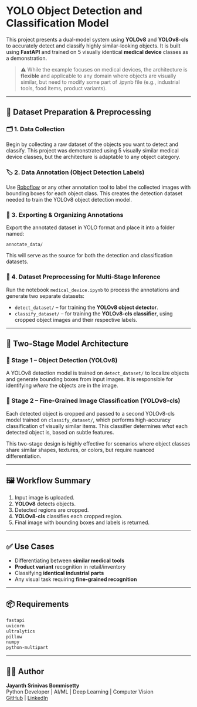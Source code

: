 # YOLO Object Detection and Classification Model

This project presents a dual-model system using **YOLOv8** and **YOLOv8-cls** to accurately detect and classify highly similar-looking objects. It is built using **FastAPI** and trained on 5 visually identical **medical device** classes as a demonstration.

> ⚠️ While the example focuses on medical devices, the architecture is **flexible** and applicable to any domain where objects are visually similar, but need to modify some part of .ipynb file (e.g., industrial tools, food items, product variants).

---

## 📸 Dataset Preparation & Preprocessing

### 🗂️ 1. Data Collection
Begin by collecting a raw dataset of the objects you want to detect and classify. This project was demonstrated using 5 visually similar medical device classes, but the architecture is adaptable to any object category.

### 🏷️ 2. Data Annotation (Object Detection Labels)
Use [Roboflow](https://roboflow.com/) or any other annotation tool to label the collected images with bounding boxes for each object class. This creates the detection dataset needed to train the YOLOv8 object detection model.

### 💾 3. Exporting & Organizing Annotations
Export the annotated dataset in YOLO format and place it into a folder named:

```
annotate_data/
```

This will serve as the source for both the detection and classification datasets.

### 🔁 4. Dataset Preprocessing for Multi-Stage Inference
Run the notebook `medical_device.ipynb` to process the annotations and generate two separate datasets:

- `detect_dataset/` – for training the **YOLOv8 object detector**.
- `classify_dataset/` – for training the **YOLOv8-cls classifier**, using cropped object images and their respective labels.

---

## 🧠 Two-Stage Model Architecture

### 🎯 Stage 1 – Object Detection (YOLOv8)
A YOLOv8 detection model is trained on `detect_dataset/` to localize objects and generate bounding boxes from input images. It is responsible for identifying *where* the objects are in the image.

### 🧪 Stage 2 – Fine-Grained Image Classification (YOLOv8-cls)
Each detected object is cropped and passed to a second YOLOv8-cls model trained on `classify_dataset/`, which performs high-accuracy classification of visually similar items. This classifier determines *what* each detected object is, based on subtle features.

This two-stage design is highly effective for scenarios where object classes share similar shapes, textures, or colors, but require nuanced differentiation.

---

## 🖼️ Workflow Summary

1. Input image is uploaded.
2. **YOLOv8** detects objects.
3. Detected regions are cropped.
4. **YOLOv8-cls** classifies each cropped region.
5. Final image with bounding boxes and labels is returned.

---

## ✅ Use Cases

- Differentiating between **similar medical tools**
- **Product variant** recognition in retail/inventory
- Classifying **identical industrial parts**
- Any visual task requiring **fine-grained recognition**

---

## 📦 Requirements

```txt
fastapi
uvicorn
ultralytics
pillow
numpy
python-multipart
```

---

## 👨‍💻 Author

**Jayanth Srinivas Bommisetty**  
Python Developer | AI/ML | Deep Learning | Computer Vision  
[GitHub](https://github.com/JayanthSrinivas06) | [LinkedIn](https://www.linkedin.com/in/jayanth-srinivas-b-0b7911269/)
